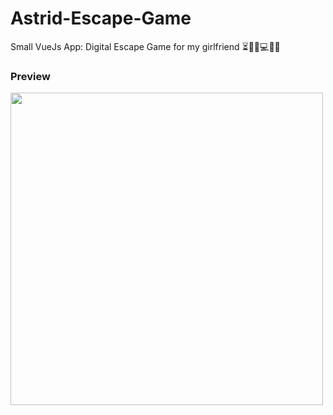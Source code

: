 # Astrid-Escape-Game
Small VueJs App: Digital Escape Game for my girlfriend ⏳🕵️‍♀️💻🔐🎲

### Preview
<img src="https://thomas-sohet-public-images.s3.eu-central-1.amazonaws.com/The+Astrid+Escape+Game/The+Astrid+Escape+Game.png" width="500" style="text-align:center;"/>
